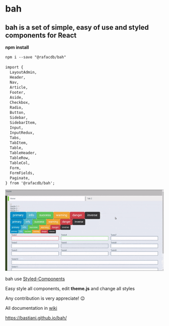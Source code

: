 # bah
## bah is a set of simple, easy of use and styled components for React

**npm install**
```Console
npm i --save "@rafacdb/bah"

import {
  LayoutAdmin,
  Header,
  Nav,
  Article,
  Footer,
  Aside,
  Checkbox,
  Radio,
  Button,
  Sidebar,
  SidebarItem,
  Input,
  InputRedux,
  Tabs,
  TabItem,
  Table,
  TableHeader,
  TableRow,
  TableCol,
  Form,
  FormFields,
  Paginate,
} from '@rafacdb/bah';
```

![](https://raw.githubusercontent.com/Bastiani/bah/master/docs/bah.gif)

bah use [Styled-Components](https://www.styled-components.com)

Easy style all components, edit **theme.js** and change all styles

Any contribution is very appreciate! :wink:

All documentation in [wiki](https://github.com/Bastiani/bah/wiki)

https://bastiani.github.io/bah/